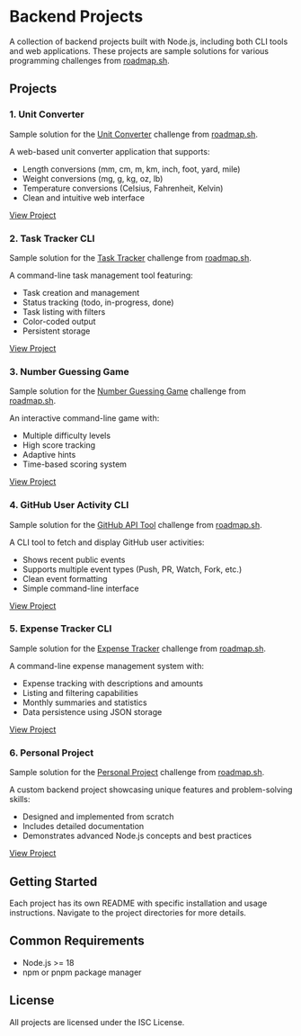 # Backend Projects

A collection of backend projects built with Node.js, including both CLI tools and web applications. These projects are sample solutions for various programming challenges from [roadmap.sh](https://roadmap.sh/).

## Projects

### 1. Unit Converter

Sample solution for the [Unit Converter](https://roadmap.sh/projects/unit-converter) challenge from [roadmap.sh](https://roadmap.sh/).

A web-based unit converter application that supports:

- Length conversions (mm, cm, m, km, inch, foot, yard, mile)
- Weight conversions (mg, g, kg, oz, lb)
- Temperature conversions (Celsius, Fahrenheit, Kelvin)
- Clean and intuitive web interface

[View Project](./unit-converter)

### 2. Task Tracker CLI

Sample solution for the [Task Tracker](https://roadmap.sh/projects/task-tracker) challenge from [roadmap.sh](https://roadmap.sh/).

A command-line task management tool featuring:

- Task creation and management
- Status tracking (todo, in-progress, done)
- Task listing with filters
- Color-coded output
- Persistent storage

[View Project](./task-tracker-cli)

### 3. Number Guessing Game

Sample solution for the [Number Guessing Game](https://roadmap.sh/projects/number-guessing-game) challenge from [roadmap.sh](https://roadmap.sh/).

An interactive command-line game with:

- Multiple difficulty levels
- High score tracking
- Adaptive hints
- Time-based scoring system

[View Project](./number-guessing-game)

### 4. GitHub User Activity CLI

Sample solution for the [GitHub API Tool](https://roadmap.sh/projects/github-api-tool) challenge from [roadmap.sh](https://roadmap.sh/).

A CLI tool to fetch and display GitHub user activities:

- Shows recent public events
- Supports multiple event types (Push, PR, Watch, Fork, etc.)
- Clean event formatting
- Simple command-line interface

[View Project](./github-user-activity)

### 5. Expense Tracker CLI

Sample solution for the [Expense Tracker](https://roadmap.sh/projects/expense-tracker) challenge from [roadmap.sh](https://roadmap.sh/).

A command-line expense management system with:

- Expense tracking with descriptions and amounts
- Listing and filtering capabilities
- Monthly summaries and statistics
- Data persistence using JSON storage

[View Project](./expense-tracker)

### 6. Personal Project

Sample solution for the [Personal Project](https://roadmap.sh/projects/personal-blog) challenge from [roadmap.sh](https://roadmap.sh/).

A custom backend project showcasing unique features and problem-solving skills:

- Designed and implemented from scratch
- Includes detailed documentation
- Demonstrates advanced Node.js concepts and best practices

[View Project](./personal-project)

## Getting Started

Each project has its own README with specific installation and usage instructions. Navigate to the project directories for more details.

## Common Requirements

- Node.js >= 18
- npm or pnpm package manager

## License

All projects are licensed under the ISC License.
